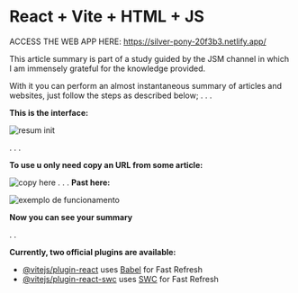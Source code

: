 


# React + Vite + HTML + JS


ACCESS THE WEB APP HERE:  https://silver-pony-20f3b3.netlify.app/



This article summary is part of a study guided by the JSM channel in which I am immensely grateful for the knowledge provided.

With it you can perform an almost instantaneous summary of articles and websites, just follow the steps as described below;
.
.
.

**This is the interface:**

![resum init](https://github.com/Nagakburos/Resumidor-de-Artigos-MERN/assets/103370604/f4ad6c38-5652-4cea-a49c-c42475938ef2)

.
.
.

**To use u only need copy an URL from some article:**

![copy here](https://github.com/Nagakburos/Resumidor-de-Artigos-MERN/assets/103370604/8419d942-9aca-42fb-a4b9-2aedaa2a42e7)
.
.
.
**Past here:**

![exemplo de funcionamento](https://github.com/Nagakburos/Resumidor-de-Artigos-MERN/assets/103370604/7370e061-bae2-4e5c-99c3-6a50e883e5a5)

**Now you can see your summary**


.
.

**Currently, two official plugins are available:**

- [@vitejs/plugin-react](https://github.com/vitejs/vite-plugin-react/blob/main/packages/plugin-react/README.md) uses [Babel](https://babeljs.io/) for Fast Refresh
- [@vitejs/plugin-react-swc](https://github.com/vitejs/vite-plugin-react-swc) uses [SWC](https://swc.rs/) for Fast Refresh
